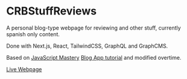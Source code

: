 # CRBStuffReviews

A personal blog-type webpage for reviewing and other stuff, currently spanish only content.

Done with Next.js, React, TailwindCSS, GraphQL and GraphCMS.

Based on [JavaScript Mastery](https://www.youtube.com/c/JavaScriptMastery) [Blog App tutorial](https://youtu.be/HYv55DhgTuA) and modified overtime.

[Live Webpage](https://crbstuffreviews.es/)
